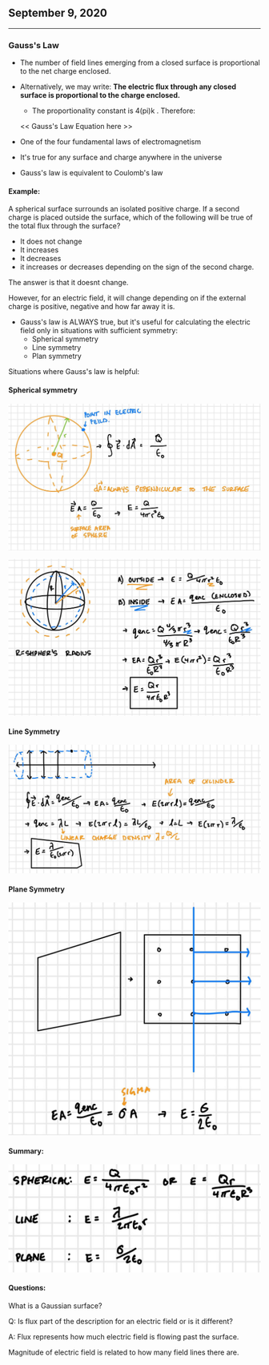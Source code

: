 ## September 9, 2020

---

### Gauss's Law

* The number of field lines emerging from a closed surface is proportional to the net charge enclosed.

* Alternatively, we may write: **The electric flux through any closed surface is proportional to the charge enclosed.**
  * The proportionality constant is 4(pi)k . Therefore:

  << Gauss's Law Equation here >>

* One of the four fundamental laws of electromagnetism
* It's true for any surface and charge anywhere in the universe
* Gauss's law is equivalent to Coulomb's law

#### Example:

A spherical surface surrounds an isolated positive charge. If a second charge is placed outside the surface, which of the following will be true of the total flux through the surface?

* It does not change
* It increases
* It decreases
* it increases or decreases depending on the sign of the second charge.

The answer is that it doesnt change.

However, for an electric field, it will change depending on if the external charge is positive, negative and how far away it is.

* Gauss's law is ALWAYS true, but it's useful for calculating the electric field only in situations with sufficient symmetry:
  * Spherical symmetry
  * Line symmetry
  * Plan symmetry

Situations where Gauss's law is helpful:

#### Spherical symmetry

![Spherical Symmetry 1](../../assets/images/lecture/lecture0909-1.jpg)

![Spherical Symmetry 2](../../assets/images/lecture/lecture0909-2.jpg)

#### Line Symmetry

![Line Symmetry](../../assets/images/lecture/lecture0909-3.jpg)

#### Plane Symmetry

![Plane Symmetry](../../assets/images/lecture/lecture0909-5.jpg)

#### Summary:

![Spherical Symmetry 2](../../assets/images/lecture/lecture0909-4.jpg)

#### Questions:

What is a Gaussian surface?

Q: Is flux part of the description for an electric field or is it different?

A: Flux represents how much electric field is flowing past the surface.

Magnitude of electric field is related to how many field lines there are.
